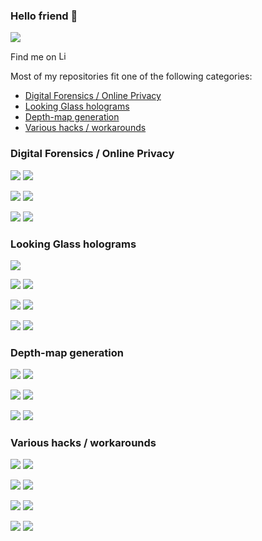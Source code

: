 ### Hello friend 👋

![](https://github-readme-stats.vercel.app/api?username=jankais3r&show_icons=true)

Find me on [<img alt="LinkedIn" height="15" src="https://cdn.jsdelivr.net/npm/simple-icons@v3/icons/twitter.svg" />](https://twitter.com/jankais3r)

Most of my repositories fit one of the following categories:
- [Digital Forensics / Online Privacy](#digital-forensics--online-privacy)
- [Looking Glass holograms](#looking-glass-holograms)
- [Depth-map generation](#depth-map-generation)
- [Various hacks / workarounds](#various-hacks--workarounds)


### Digital Forensics / Online Privacy

[![](https://github-readme-stats.vercel.app/api/pin/?username=jankais3r&repo=private-keyboard-layouts)](https://github.com/jankais3r/private-keyboard-layouts)
[![](https://github-readme-stats.vercel.app/api/pin/?username=jankais3r&repo=DNoiSe)](https://github.com/jankais3r/DNoiSe)

[![](https://github-readme-stats.vercel.app/api/pin/?username=jankais3r&repo=Forensic-Version-Checker)](https://github.com/jankais3r/Forensic-Version-Checker)
[![](https://github-readme-stats.vercel.app/api/pin/?username=jankais3r&repo=Insert-tracking-image)](https://github.com/jankais3r/Insert-tracking-image)

[![](https://github-readme-stats.vercel.app/api/pin/?username=jankais3r&repo=jPhotoDNA)](https://github.com/jankais3r/jPhotoDNA)
[![](https://github-readme-stats.vercel.app/api/pin/?username=jankais3r&repo=pyPhotoDNA)](https://github.com/jankais3r/pyPhotoDNA)

### Looking Glass holograms

[![](https://github-readme-stats.vercel.app/api/pin/?username=jankais3r&repo=VirtualHPS)](https://github.com/jankais3r/VirtualHPS)

[![](https://github-readme-stats.vercel.app/api/pin/?username=jankais3r&repo=driverless-HoloPlay.js)](https://github.com/jankais3r/driverless-HoloPlay.js)
[![](https://github-readme-stats.vercel.app/api/pin/?username=jankais3r&repo=iOS-LookingGlass)](https://github.com/jankais3r/iOS-LookingGlass)

[![](https://github-readme-stats.vercel.app/api/pin/?username=jankais3r&repo=HoloPortrait)](https://github.com/jankais3r/HoloPortrait)
[![](https://github-readme-stats.vercel.app/api/pin/?username=jankais3r&repo=HoloScan)](https://github.com/jankais3r/HoloScan)

[![](https://github-readme-stats.vercel.app/api/pin/?username=jankais3r&repo=HoloMinecraft)](https://github.com/jankais3r/HoloMinecraft)
[![](https://github-readme-stats.vercel.app/api/pin/?username=jankais3r&repo=HoloSkype)](https://github.com/jankais3r/HoloSkype)

### Depth-map generation

[![](https://github-readme-stats.vercel.app/api/pin/?username=jankais3r&repo=RGB-Depthify)](https://github.com/jankais3r/RGB-Depthify)
[![](https://github-readme-stats.vercel.app/api/pin/?username=jankais3r&repo=Seene-Depthify)](https://github.com/jankais3r/Seene-Depthify)

[![](https://github-readme-stats.vercel.app/api/pin/?username=jankais3r&repo=Video-Depthify)](https://github.com/jankais3r/Video-Depthify)
[![](https://github-readme-stats.vercel.app/api/pin/?username=jankais3r&repo=Inpainted-Photo-Sets)](https://github.com/jankais3r/Inpainted-Photo-Sets)

[![](https://github-readme-stats.vercel.app/api/pin/?username=jankais3r&repo=Minecraft-Depth-Extractor)](https://github.com/jankais3r/Minecraft-Depth-Extractor)
[![](https://github-readme-stats.vercel.app/api/pin/?username=jankais3r&repo=Pythonista-Extract-Depthmap)](https://github.com/jankais3r/Pythonista-Extract-Depthmap)

### Various hacks / workarounds

[![](https://github-readme-stats.vercel.app/api/pin/?username=jankais3r&repo=Podcast-Video-Exporter)](https://github.com/jankais3r/Podcast-Video-Exporter)
[![](https://github-readme-stats.vercel.app/api/pin/?username=jankais3r&repo=Recolor)](https://github.com/jankais3r/Recolor)

[![](https://github-readme-stats.vercel.app/api/pin/?username=jankais3r&repo=Unistellar-eVscope-research)](https://github.com/jankais3r/Unistellar-eVscope-research)
[![](https://github-readme-stats.vercel.app/api/pin/?username=jankais3r&repo=VitalSource-Grabber)](https://github.com/jankais3r/VitalSource-Grabber)

[![](https://github-readme-stats.vercel.app/api/pin/?username=jankais3r&repo=PDF-Text-Extract)](https://github.com/jankais3r/PDF-Text-Extract)
[![](https://github-readme-stats.vercel.app/api/pin/?username=jankais3r&repo=Synology-channel-limiter)](https://github.com/jankais3r/Synology-channel-limiter)

[![](https://github-readme-stats.vercel.app/api/pin/?username=jankais3r&repo=RDPcopy)](https://github.com/jankais3r/RDPcopy)
[![](https://github-readme-stats.vercel.app/api/pin/?username=jankais3r&repo=SQL-stringEXEC)](https://github.com/jankais3r/SQL-stringEXEC)
